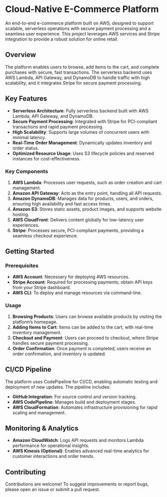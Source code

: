 # Cloud-Native E-Commerce Platform

An end-to-end e-commerce platform built on AWS, designed to support scalable, serverless operations with secure payment processing and a seamless user experience. This project leverages AWS services and Stripe integration to provide a robust solution for online retail.

## Overview

The platform enables users to browse, add items to the cart, and complete purchases with secure, fast transactions. The serverless backend uses AWS Lambda, API Gateway, and DynamoDB to handle traffic with high scalability, and it integrates Stripe for secure payment processing.

## Key Features

- **Serverless Architecture**: Fully serverless backend built with AWS Lambda, API Gateway, and DynamoDB.
- **Secure Payment Processing**: Integrated with Stripe for PCI-compliant transactions and rapid payment processing.
- **High Scalability**: Supports large volumes of concurrent users with minimal latency.
- **Real-Time Order Management**: Dynamically updates inventory and order status.
- **Optimized Resource Usage**: Uses S3 lifecycle policies and reserved instances for cost-effectiveness.

### Key Components

1. **AWS Lambda**: Processes user requests, such as order creation and cart management.
2. **Amazon API Gateway**: Acts as the entry point, handling all API requests.
3. **Amazon DynamoDB**: Manages data for products, users, and orders, ensuring high availability and fast access times.
4. **Amazon S3**: Stores static assets, product images, and supports website hosting.
5. **AWS CloudFront**: Delivers content globally for low-latency user experiences.
6. **Stripe**: Processes secure, PCI-compliant payments, providing a seamless checkout experience.

## Getting Started

### Prerequisites

- **AWS Account**: Necessary for deploying AWS resources.
- **Stripe Account**: Required for processing payments; obtain API keys from your Stripe dashboard.
- **AWS CLI**: To deploy and manage resources via command-line.

### Usage

1. **Browsing Products**: Users can browse available products by visiting the platform’s homepage.
2. **Adding Items to Cart**: Items can be added to the cart, with real-time inventory management.
3. **Checkout and Payment**: Users can proceed to checkout, where Stripe handles secure payment processing.
4. **Order Confirmation**: Once payment is completed, users receive an order confirmation, and inventory is updated.

## CI/CD Pipeline

The platform uses CodePipeline for CI/CD, enabling automatic testing and deployment of new updates. The pipeline includes:

- **GitHub Integration**: For source control and version tracking.
- **AWS CodePipeline**: Manages build and deployment stages.
- **AWS CloudFormation**: Automates infrastructure provisioning for rapid scaling and management.

## Monitoring & Analytics

- **Amazon CloudWatch**: Logs API requests and monitors Lambda performance for operational insights.
- **AWS Kinesis (Optional)**: Enables advanced real-time analytics for customer interactions and order trends.

## Contributing

Contributions are welcome! To suggest improvements or report bugs, please open an issue or submit a pull request.

